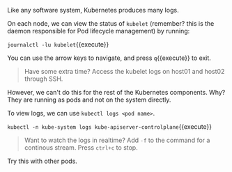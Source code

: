 Like any software system, Kubernetes produces many logs.

On each node, we can view the status of `kubelet` (remember? this is the daemon responsible for Pod lifecycle management) by running:

`journalctl -lu kubelet`{{execute}}

You can use the arrow keys to navigate, and press `q`{{execute}} to exit.

> Have some extra time? Access the kubelet logs on host01 and host02 through SSH.

However, we can't do this for the rest of the Kubernetes components. Why? They are running as pods and not on the system directly.

To view logs, we can use `kubectl logs <pod name>`.

`kubectl -n kube-system logs kube-apiserver-controlplane`{{execute}}

> Want to watch the logs in realtime? Add `-f` to the command for a continous stream. Press `ctrl+c` to stop.

Try this with other pods.
